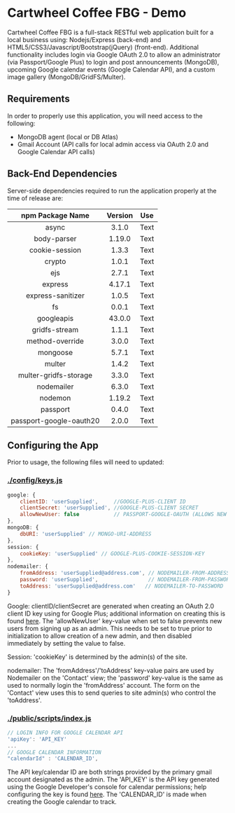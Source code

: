 # Cartwheel Coffee FBG - Demo

Cartwheel Coffee FBG is a full-stack RESTful web application built for a local business using: Nodejs/Express (back-end) and HTML5/CSS3/Javascript/Bootstrap(jQuery) (front-end). Additional functionality includes login via Google OAuth 2.0 to allow an administrator (via Passport/Google Plus) to login and post announcements (MongoDB), upcoming Google calendar events (Google Calendar API), and a custom image gallery (MongoDB/GridFS/Multer).

## Requirements

In order to properly use this application, you will need access to the following:
- MongoDB agent (local or DB Atlas)
- Gmail Account (API calls for local admin access via OAuth 2.0 and Google Calendar API calls)

## Back-End Dependencies

Server-side dependencies required to run the application properly at the time of release are: 

|     npm Package Name    | Version |   Use  |
|:-----------------------:|:-------:|:------:|
|          async          | 3.1.0   | Text   |
|       body-parser       | 1.19.0  | Text   |
|      cookie-session     | 1.3.3   | Text   |
|         crypto          | 1.0.1   | Text   |
|           ejs           | 2.7.1   | Text   |
|         express         | 4.17.1  | Text   |
|     express-sanitizer   | 1.0.5   | Text   |
|           fs            | 0.0.1   | Text   |
|        googleapis       | 43.0.0  | Text   |
|      gridfs-stream      | 1.1.1   | Text   |
|     method-override     | 3.0.0   | Text   |
|        mongoose         | 5.7.1   | Text   |
|         multer          | 1.4.2   | Text   |
|  multer-gridfs-storage  | 3.3.0   | Text   |
|        nodemailer       | 6.3.0   | Text   |
|        nodemon          | 1.19.2  | Text   |
|        passport         | 0.4.0   | Text   |
| passport-google-oauth20 | 2.0.0   | Text   |

## Configuring the App

Prior to usage, the following files will need to updated:

### [./config/keys.js](config/keys.js)

```javascript
google: {
    clientID: 'userSupplied',     //GOOGLE-PLUS-CLIENT ID
    clientSecret: 'userSupplied', //GOOGLE-PLUS-CLIENT SECRET
    allowNewUser: false           // PASSPORT-GOOGLE-OAUTH (ALLOWS NEW USER)
},
mongoDB: {
    dbURI: 'userSupplied' // MONGO-URI-ADDRESS
},
session: {
    cookieKey: 'userSupplied' // GOOGLE-PLUS-COOKIE-SESSION-KEY
},
nodemailer: {
    fromAddress: 'userSupplied@address.com', // NODEMAILER-FROM-ADDRESS
    password: 'userSupplied',                // NODEMAILER-FROM-PASSWORD
    toAddress: 'userSupplied@address.com'   // NODEMAILER-TO-PASSWORD
}
```
Google: clientID/clientSecret are generated when creating an OAuth 2.0 client ID key using for Google Plus; additional information on creating this is found [here](https://developers.google.com/adwords/api/docs/guides/authentication#webapp). The 'allowNewUser' key-value when set to false prevents new users from signing up as an admin. This needs to be set to true prior to initialization to allow creation of a new admin, and then disabled immediately by setting the value to false.

Session: 'cookieKey' is determined by the admin(s) of the site.

nodemailer: The 'fromAddress'/'toAddress' key-value pairs are used by Nodemailer on the 'Contact' view; the 'password' key-value is the same as used to normally login the 'fromAddress' account. The form on the 'Contact' view uses this to send queries to site admin(s) who control the 'toAddress'.

### [./public/scripts/index.js](public/scripts/index.js)

```javascript
// LOGIN INFO FOR GOOGLE CALENDAR API
'apiKey': 'API_KEY'
...
// GOOGLE CALENDAR INFORMATION
"calendarId" : 'CALENDAR_ID',
```

The API key/calendar ID are both strings provided by the primary gmail account designated as the admin. The 'API_KEY' is the API key generated using the Google Developer's console for calendar permissions; help configuring the key is found [here](https://support.google.com/googleapi/answer/6158862?hl=en). The 'CALENDAR_ID' is made when creating the Google calendar to track.